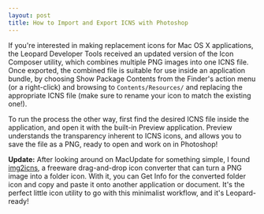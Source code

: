```yaml
---
layout: post
title: How to Import and Export ICNS with Photoshop
---
```

If you're interested in making replacement icons for Mac OS X applications, the Leopard Developer Tools received an updated version of the Icon Composer utility, which combines multiple PNG images into one ICNS file. Once exported, the combined file is suitable for use inside an application bundle, by choosing Show Package Contents from the Finder's action menu (or a right-click) and browsing to `Contents/Resources/` and replacing the appropriate ICNS file (make sure to rename your icon to match the existing one!).

To run the process the other way, first find the desired ICNS file inside the application, and open it with the built-in Preview application. Preview understands the transparency inherent to ICNS icons, and allows you to save the file as a PNG, ready to open and work on in Photoshop!

**Update:** After looking around on MacUpdate for something simple, I found [img2icns](http://www.shinyfrog.net/en/software/img2icns/), a freeware drag-and-drop icon converter that can turn a PNG image into a folder icon. With it, you can Get Info for the converted folder icon and copy and paste it onto another application or document. It's the perfect little icon utility to go with this minimalist workflow, and it's Leopard-ready!
